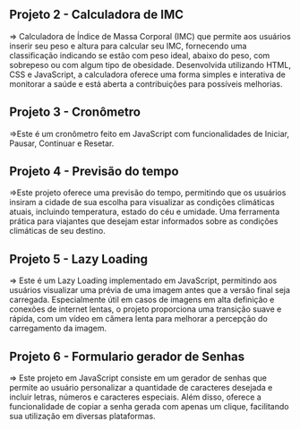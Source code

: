## Projeto 2 - Calculadora de IMC
=> Calculadora de Índice de Massa Corporal (IMC) que permite aos usuários inserir seu peso e altura para calcular seu IMC, fornecendo uma classificação indicando se estão com peso ideal, abaixo do peso, com sobrepeso ou com algum tipo de obesidade. Desenvolvida utilizando HTML, CSS e JavaScript, a calculadora oferece uma forma simples e interativa de monitorar a saúde e está aberta a contribuições para possíveis melhorias.

## Projeto 3 - Cronômetro
=>Este é um cronômetro feito em JavaScript com funcionalidades de Iniciar, Pausar, Continuar e Resetar.

## Projeto 4 - Previsão do tempo
=>Este projeto oferece uma previsão do tempo, permitindo que os usuários insiram a cidade de sua escolha para visualizar as condições climáticas atuais, incluindo temperatura, estado do céu e umidade. Uma ferramenta prática para viajantes que desejam estar informados sobre as condições climáticas de seu destino.

## Projeto 5 - Lazy Loading
=> Este é um Lazy Loading implementado em JavaScript, permitindo aos usuários visualizar uma prévia de uma imagem antes que a versão final seja carregada. Especialmente útil em casos de imagens em alta definição e conexões de internet lentas, o projeto proporciona uma transição suave e rápida, com um vídeo em câmera lenta para melhorar a percepção do carregamento da imagem.

## Projeto 6 - Formulario gerador de Senhas 
=> Este projeto em JavaScript consiste em um gerador de senhas que permite ao usuário personalizar a quantidade de caracteres desejada e incluir letras, números e caracteres especiais. Além disso, oferece a funcionalidade de copiar a senha gerada com apenas um clique, facilitando sua utilização em diversas plataformas.
    
